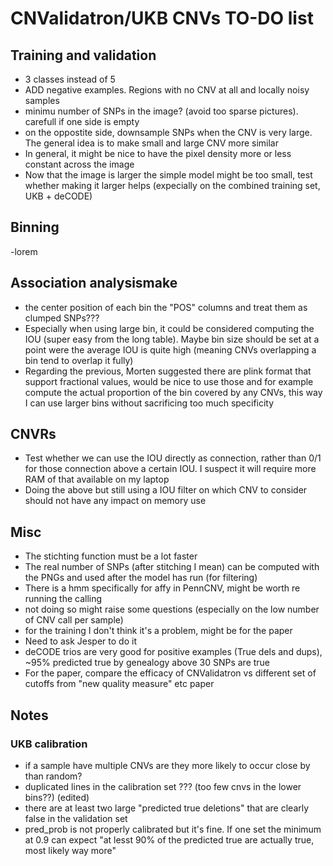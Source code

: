 # CNValidatron/UKB CNVs TO-DO list

## Training and validation

- 3 classes instead of 5
- ADD negative examples. Regions with no CNV at all and locally noisy samples
- minimu number of SNPs in the image? (avoid too sparse pictures).
  carefull if one side is empty
- on the oppostite side, downsample SNPs when the CNV is very large.
  The general idea is to make small and large CNV more similar
- In general, it might be nice to have the pixel density more or less
  constant across the image
- Now that the image is larger the simple model might be too small,
  test whether making it larger helps (expecially on the combined training set, UKB + deCODE)


## Binning

-lorem


## Association analysismake
- the center position of each bin the "POS" columns and treat them as
  clumped SNPs???
- Especially when using large bin, it could be considered computing the
  IOU (super easy from the long table). Maybe bin size should be set at
  a point were the average IOU is quite high (meaning CNVs overlapping
  a bin tend to overlap it fully)
- Regarding the previous, Morten suggested there are plink format
  that support fractional values, would be nice to use those and
  for example compute the actual proportion of the bin covered by
  any CNVs, this way I can use larger bins without sacrificing too
  much specificity


## CNVRs

- Test whether we can use the IOU directly as connection, rather than
  0/1 for those connection above a certain IOU. I suspect it will
  require more RAM of that available on my laptop
- Doing the above but still using a IOU filter on which CNV to consider
  should not have any impact on memory use


## Misc

- The stichting function must be a lot faster
- The real number of SNPs (after stitching I mean) can be computed with
  the PNGs and used after the model has run (for filtering)
- There is a hmm specifically for affy in PennCNV, might be worth re
  running the calling
- not doing so might raise some questions (especially on the low number
  of CNV call per sample)
- for the training I don't think it's a problem, might be for the paper
- Need to ask Jesper to do it
- deCODE trios are very good for positive examples (True dels and dups),
  ~95% predicted true by genealogy above 30 SNPs are true
- For the paper, compare the efficacy of CNValidatron vs different set
  of cutoffs from "new quality measure" etc paper


## Notes

### UKB calibration
- if a sample have multiple CNVs are they more likely to occur close by
  than random?
- duplicated lines in the calibration set ??? (too few cnvs in the
  lower bins??) (edited)
- there are at least two large "predicted true deletions" that are
  clearly false in the validation set
- pred_prob is not properly calibrated but it's fine. If one set the
  minimum at 0.9 can expect "at lesst 90% of the predicted true are
  actually true, most likely way more"
